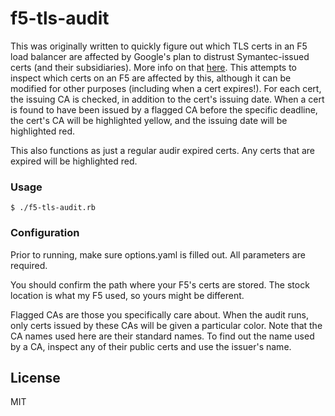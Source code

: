 # f5-tls-audit

This was originally written to quickly figure out which TLS certs in an F5 load balancer are affected by Google's plan to distrust Symantec-issued certs (and their subsidiaries). More info on that [here](https://security.googleblog.com/2017/09/chromes-plan-to-distrust-symantec.html). This attempts to inspect which certs on an F5 are affected by this, although it can be modified for other purposes (including when a cert expires!). For each cert, the issuing CA is checked, in addition to the cert's issuing date. When a cert is found to have been issued by a flagged CA before the specific deadline, the cert's CA will be highlighted yellow, and the issuing date will be highlighted red.

This also functions as just a regular audir expired certs. Any certs that are expired will be highlighted red.

### Usage
```$ ./f5-tls-audit.rb```

### Configuration

Prior to running, make sure options.yaml is filled out. All parameters are required.

You should confirm the path where your F5's certs are stored. The stock location is what my F5 used, so yours might be different.

Flagged CAs are those you specifically care about. When the audit runs, only certs issued by these CAs will be given a particular color. Note that the CA names used here are their standard names. To find out the name used by a CA, inspect any of their public certs and use the issuer's name.

License
---
MIT

